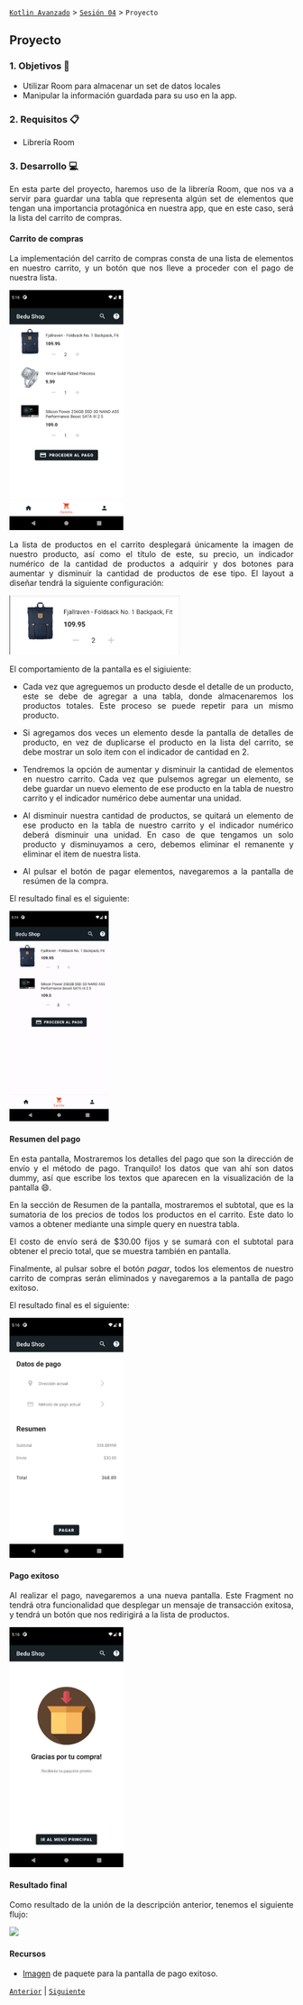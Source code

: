 [`Kotlin Avanzado`](../../Readme.md) > [`Sesión 04`](../Readme.md) > `Proyecto`

## Proyecto

<div style="text-align: justify;">

### 1. Objetivos :dart:

* Utilizar Room para almacenar un set de datos locales
*  Manipular la información guardada para su uso en la app.

### 2. Requisitos :clipboard:

* Librería Room

### 3. Desarrollo :computer:

En esta parte del proyecto, haremos uso de la librería Room, que nos va a servir para guardar una tabla que representa algún set de elementos que tengan una importancia protagónica en nuestra app, que en este caso, será la lista del carrito de compras.



#### Carrito de compras

La implementación del carrito de compras consta de una lista de elementos en nuestro carrito, y un botón que nos lleve a proceder con el pago de nuestra lista.

<img src="images/cart_list.png" width="40%">



La lista de productos en el carrito desplegará únicamente la imagen de nuestro producto, así como el título de este, su precio, un indicador numérico de la cantidad de productos a adquirir y dos botones para aumentar y disminuir la cantidad de productos de ese tipo. El layout a diseñar tendrá la siguiente configuración:

<img src="images/cart_element.png" width="60%">



El comportamiento de la pantalla es el sigiuiente:

* Cada vez que agreguemos un producto desde el detalle de un producto, este se debe de agregar a una tabla, donde almacenaremos los productos totales. Este proceso se puede repetir para un mismo producto. 

* Si agregamos dos veces un elemento desde la pantalla de detalles de producto, en vez de duplicarse el producto en la lista del carrito, se debe mostrar un solo item con el indicador de cantidad en 2.

* Tendremos la opción de aumentar y disminuir la cantidad de elementos en nuestro carrito. Cada vez que pulsemos agregar un elemento, se debe guardar un nuevo elemento de ese producto en la tabla de  nuestro carrito y el indicador numérico debe aumentar una unidad.

* Al disminuir nuestra cantidad de productos, se quitará un elemento de ese producto en la tabla de nuestro carrito y el indicador numérico deberá disminuir una unidad. En caso de que tengamos un solo producto y disminuyamos a cero, debemos eliminar el remanente y eliminar el item de nuestra lista.
* Al pulsar el botón de pagar elementos, navegaremos a la pantalla de resúmen de la compra.

El resultado final es el siguiente:

<img src="images/add_remove.gif" width="35%">



#### Resumen del pago

En esta pantalla, Mostraremos los detalles del pago que son la dirección de envío y el método de pago. Tranquilo! los datos que van ahí son datos dummy, así que escribe los textos que aparecen en la visualización de la pantalla :smile:.

En la sección de Resumen de la pantalla, mostraremos el subtotal, que es la sumatoria de los precios de todos los productos en el carrito. Este dato lo vamos a obtener mediante una simple query en nuestra tabla.

El costo de envío será de $30.00 fijos y se sumará con el subtotal para obtener el precio total, que se muestra también en pantalla.

 Finalmente, al pulsar sobre el botón *pagar*, todos los elementos de nuestro carrito de compras serán eliminados y navegaremos a la pantalla de pago exitoso.

El resultado final es el siguiente:



<img src="images/cart_resume.png" width="40%">



#### Pago exitoso

Al realizar el pago, navegaremos a una nueva pantalla. Este Fragment no tendrá otra funcionalidad que desplegar un mensaje de transacción exitosa, y tendrá un botón que nos redirigirá a la lista de productos.

<img src="images/paid.png" width="40%">



#### Resultado final

Como resultado de la unión de la descripción anterior, tenemos el siguiente flujo:

<img src="images/navigation.gif" width="40%">



#### Recursos

* [Imagen](resources/img_package.png) de paquete para la pantalla de pago exitoso.

[`Anterior`](../Reto-02) | [`Siguiente`](../Readme.md)      

</div>

